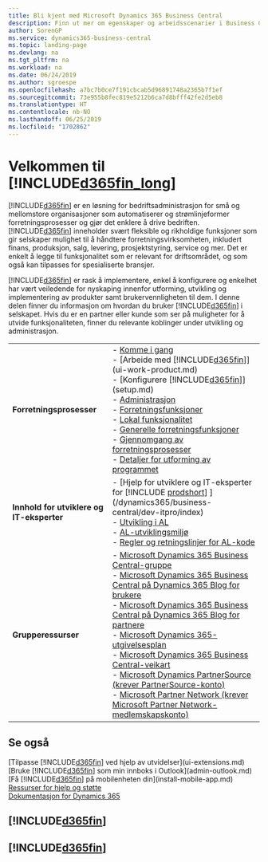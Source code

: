 ```yaml
---
title: Bli kjent med Microsoft Dynamics 365 Business Central
description: Finn ut mer om egenskaper og arbeidsscenarier i Business Central, en løsning for bedriftsadministrasjon for små og mellomstore organisasjoner.
author: SorenGP
ms.service: dynamics365-business-central
ms.topic: landing-page
ms.devlang: na
ms.tgt_pltfrm: na
ms.workload: na
ms.date: 06/24/2019
ms.author: sgroespe
ms.openlocfilehash: a7bc7b0ce7f191cbcab5d96891748a2365b7f1ef
ms.sourcegitcommit: 73e955b8fec819e5212b6ca7d8bfff42fe2d5eb8
ms.translationtype: HT
ms.contentlocale: nb-NO
ms.lasthandoff: 06/25/2019
ms.locfileid: "1702862"
---
```

# <a name="welcome-to-included365finlongincludesd365finlongmdmd"></a>Velkommen til [!INCLUDE[d365fin_long](includes/d365fin_long_md.md)]
[!INCLUDE[d365fin](includes/d365fin_md.md)] er en løsning for bedriftsadministrasjon for små og mellomstore organisasjoner som automatiserer og strømlinjeformer forretningsprosesser og gjør det enklere å drive bedriften. [!INCLUDE[d365fin](includes/d365fin_md.md)] inneholder svært fleksible og rikholdige funksjoner som gir selskaper mulighet til å håndtere forretningsvirksomheten, inkludert finans, produksjon, salg, levering, prosjektstyring, service og mer. Det er enkelt å legge til funksjonalitet som er relevant for driftsområdet, og som også kan tilpasses for spesialiserte bransjer.

[!INCLUDE[d365fin](includes/d365fin_md.md)] er rask å implementere, enkel å konfigurere og enkelhet har vært veiledende for nyskaping innenfor utforming, utvikling og implementering av produkter samt brukervennligheten til dem. I denne delen finner du informasjon om hvordan du bruker [!INCLUDE[d365fin](includes/d365fin_md.md)] i selskapet. Hvis du er en partner eller kunde som ser på muligheter for å utvide funksjonaliteten, finner du relevante koblinger under utvikling og administrasjon.  

|||  
|-|-|  
|**Forretningsprosesser**|-   [Komme i gang](product-get-started.md)<br />-   [Arbeide med [!INCLUDE[d365fin](includes/d365fin_md.md)]](ui-work-product.md)<br />-   [Konfigurere [!INCLUDE[d365fin](includes/d365fin_md.md)]](setup.md)<br />-   [Administrasjon](admin-setup-and-administration.md)<br />-   [Forretningsfunksjoner](across-business-functionality.md)<br />-   [Lokal funksjonalitet](LocalFunctionality/Austria/austria-local-functionality.md)<br />-   [Generelle forretningsfunksjoner](ui-across-business-areas.md)<br />-   [Gjennomgang av forretningsprosesser](walkthrough-business-process-walkthroughs.md)<br />-   [Detaljer for utforming av programmet](design-details-application-design.md)|  
|**Innhold for utviklere og IT-eksperter**|-   [Hjelp for utviklere og IT-eksperter for [!INCLUDE [prodshort](includes/prodshort.md)] ](/dynamics365/business-central/dev-itpro/index)<br />-   [Utvikling i AL](/dynamics365/business-central/dev-itpro/developer/devenv-dev-overview)<br />-   [AL-utviklingsmiljø](/dynamics365/business-central/dev-itpro/developer/devenv-reference-overview)<br />-   [Regler og retningslinjer for AL-kode](/dynamics365/business-central/dev-itpro/compliance/apptest-overview)|  
|**Grupperessurser**|-   [Microsoft Dynamics 365 Business Central-gruppe](https://community.dynamics.com/business)<br />-   [Microsoft Dynamics 365 Business Central på Dynamics 365 Blog for brukere](https://cloudblogs.microsoft.com/dynamics365/users/product/business-central/)<br />-   [Microsoft Dynamics 365 Business Central på Dynamics 365 Blog for partnere](https://cloudblogs.microsoft.com/dynamics365/it/product/business-central/)<br />-   [Microsoft Dynamics 365-utgivelsesplan](https://go.microsoft.com/fwlink/?linkid=2047422)<br />-   [Microsoft Dynamics 365 Business Central-veikart](https://dynamics.microsoft.com/en-us/roadmap/business-central/)<br />-   [Microsoft Dynamics PartnerSource \(krever PartnerSource-konto\)](https://mbs.microsoft.com/partnersource)<br />-   [Microsoft Partner Network \(krever Microsoft Partner Network-medlemskapskonto\)](https://mspartner.microsoft.com/en/us/windows/index.aspx)|  

## <a name="see-also"></a>Se også

[Tilpasse [!INCLUDE[d365fin](includes/d365fin_md.md)] ved hjelp av utvidelser](ui-extensions.md)  
[Bruke [!INCLUDE[d365fin](includes/d365fin_md.md)] som min innboks i Outlook](admin-outlook.md)  
[Få [!INCLUDE[d365fin](includes/d365fin_md.md)] på mobilenheten din](install-mobile-app.md)  
[Ressurser for hjelp og støtte](product-help-and-support.md)  
[Dokumentasjon for Dynamics 365](/dynamics365/)  

## [!INCLUDE[d365fin](includes/free_trial_md.md)]
## [!INCLUDE[d365fin](includes/training_link_md.md)]
